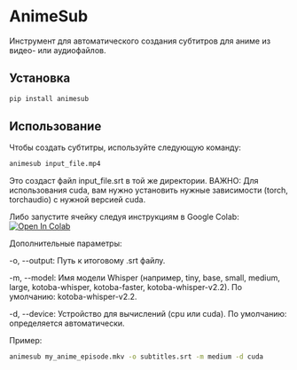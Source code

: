 # AnimeSub

Инструмент для автоматического создания субтитров для аниме из видео- или аудиофайлов.

## Установка

```bash
pip install animesub
```

## Использование
Чтобы создать субтитры, используйте следующую команду:

```bash
animesub input_file.mp4
```

Это создаст файл input_file.srt в той же директории. ВАЖНО: Для использования cuda, вам нужно установить нужные зависимости (torch, torchaudio) с нужной версией cuda.

Либо запустите ячейку следуя инструкциям в Google Colab:
[![Open In Colab](https://colab.research.google.com/assets/colab-badge.svg)](https://colab.research.google.com/github/liokar/animesub/blob/main/animesub_colab.ipynb)

Дополнительные параметры:

-o, --output: Путь к итоговому .srt файлу.

-m, --model: Имя модели Whisper (например, tiny, base, small, medium, large, kotoba-whisper, kotoba-faster, kotoba-whisper-v2.2). По умолчанию: kotoba-whisper-v2.2.

-d, --device: Устройство для вычислений (cpu или cuda). По умолчанию: определяется автоматически.

Пример:

```bash
animesub my_anime_episode.mkv -o subtitles.srt -m medium -d cuda
```